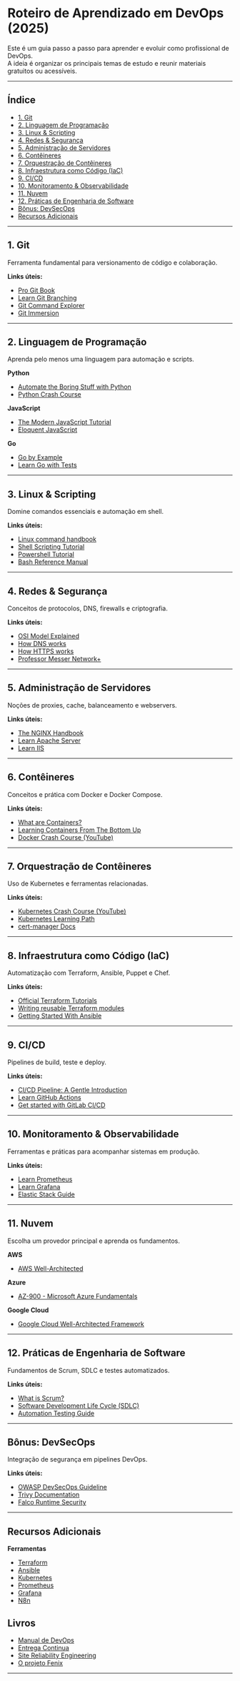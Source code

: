 # Roteiro de Aprendizado em DevOps (2025)

Este é um guia passo a passo para aprender e evoluir como profissional de DevOps.  
A ideia é organizar os principais temas de estudo e reunir materiais gratuitos ou acessíveis.

---

## Índice

- [1. Git](#1-git)
- [2. Linguagem de Programação](#2-linguagem-de-programação)
- [3. Linux & Scripting](#3-linux--scripting)
- [4. Redes & Segurança](#4-redes--segurança)
- [5. Administração de Servidores](#5-administração-de-servidores)
- [6. Contêineres](#6-contêineres)
- [7. Orquestração de Contêineres](#7-orquestração-de-contêineres)
- [8. Infraestrutura como Código (IaC)](#8-infraestrutura-como-código-iac)
- [9. CI/CD](#9-cicd)
- [10. Monitoramento & Observabilidade](#10-monitoramento--observabilidade)
- [11. Nuvem](#11-nuvem)
- [12. Práticas de Engenharia de Software](#12-práticas-de-engenharia-de-software)
- [Bônus: DevSecOps](#bônus-devsecops)
- [Recursos Adicionais](#recursos-adicionais)

---

## 1. Git
Ferramenta fundamental para versionamento de código e colaboração.

**Links úteis:**
- [Pro Git Book](https://git-scm.com/book/en/v2)
- [Learn Git Branching](https://learngitbranching.js.org/)
- [Git Command Explorer](https://git.gaozih.com/)
- [Git Immersion](https://gitimmersion.com/index.html)

---

## 2. Linguagem de Programação
Aprenda pelo menos uma linguagem para automação e scripts.

**Python**
- [Automate the Boring Stuff with Python](https://automatetheboringstuff.com/)
- [Python Crash Course](https://ehmatthes.github.io/pcc_3e/)

**JavaScript**
- [The Modern JavaScript Tutorial](https://javascript.info/)
- [Eloquent JavaScript](https://eloquentjavascript.net/)

**Go**
- [Go by Example](https://gobyexample.com/)
- [Learn Go with Tests](https://quii.gitbook.io/learn-go-with-tests)

---

## 3. Linux & Scripting
Domine comandos essenciais e automação em shell.

**Links úteis:**
- [Linux command handbook](https://www.freecodecamp.org/news/the-linux-commands-handbook/)
- [Shell Scripting Tutorial](https://www.shellscript.sh/)
- [Powershell Tutorial](https://www.guru99.com/powershell-tutorial.html)
- [Bash Reference Manual](https://www.gnu.org/savannah-checkouts/gnu/bash/manual/bash.html)

---

## 4. Redes & Segurança
Conceitos de protocolos, DNS, firewalls e criptografia.

**Links úteis:**
- [OSI Model Explained](https://www.cloudflare.com/learning/ddos/glossary/open-systems-interconnection-model-osi/)
- [How DNS works](https://howdns.works/)
- [How HTTPS works](https://howhttps.works/)
- [Professor Messer Network+](https://www.professormesser.com/network-plus/n10-008/n10-008-video/n10-008-training-course/)

---

## 5. Administração de Servidores
Noções de proxies, cache, balanceamento e webservers.

**Links úteis:**
- [The NGINX Handbook](https://www.freecodecamp.org/news/the-nginx-handbook/)
- [Learn Apache Server](https://www.twaino.com/en/blog/website-creation/apache-server-2/)
- [Learn IIS](https://www.dnsstuff.com/windows-iis-server-tools)

---

## 6. Contêineres
Conceitos e prática com Docker e Docker Compose.

**Links úteis:**
- [What are Containers?](https://cloud.google.com/learn/what-are-containers)
- [Learning Containers From The Bottom Up](https://iximiuz.com/en/posts/container-learning-path/)
- [Docker Crash Course (YouTube)](https://www.youtube.com/watch?v=pg19Z8LL06w)

---

## 7. Orquestração de Contêineres
Uso de Kubernetes e ferramentas relacionadas.

**Links úteis:**
- [Kubernetes Crash Course (YouTube)](https://www.youtube.com/watch?v=s_o8dwzRlu4)
- [Kubernetes Learning Path](https://github.com/techiescamp/kubernetes-learning-path)
- [cert-manager Docs](https://cert-manager.io/docs/)

---

## 8. Infraestrutura como Código (IaC)
Automatização com Terraform, Ansible, Puppet e Chef.

**Links úteis:**
- [Official Terraform Tutorials](https://learn.hashicorp.com/terraform)
- [Writing reusable Terraform modules](https://thomasthornton.cloud/2022/06/02/writing-reusable-terraform-modules/)
- [Getting Started With Ansible](https://docs.ansible.com/ansible/latest/getting_started/)

---

## 9. CI/CD
Pipelines de build, teste e deploy.

**Links úteis:**
- [CI/CD Pipeline: A Gentle Introduction](https://semaphoreci.com/blog/cicd-pipeline)
- [Learn GitHub Actions](https://learn.microsoft.com/en-us/users/githubtraining/collections/n5p4a5z7keznp5)
- [Get started with GitLab CI/CD](https://docs.gitlab.com/ee/ci/quick_start/)

---

## 10. Monitoramento & Observabilidade
Ferramentas e práticas para acompanhar sistemas em produção.

**Links úteis:**
- [Learn Prometheus](https://prometheus.io/docs/tutorials/getting_started/)
- [Learn Grafana](https://grafana.com/tutorials/)
- [Elastic Stack Guide](https://www.elastic.co/guide/index.html)

---

## 11. Nuvem
Escolha um provedor principal e aprenda os fundamentos.

**AWS**
- [AWS Well-Architected](https://aws.amazon.com/architecture/well-architected/)

**Azure**
- [AZ-900 - Microsoft Azure Fundamentals](https://learn.microsoft.com/en-us/certifications/exams/az-900)

**Google Cloud**
- [Google Cloud Well-Architected Framework](https://cloud.google.com/architecture/framework)

---

## 12. Práticas de Engenharia de Software
Fundamentos de Scrum, SDLC e testes automatizados.

**Links úteis:**
- [What is Scrum?](https://www.atlassian.com/br/agile/scrum)
- [Software Development Life Cycle (SDLC)](https://www.guru99.com/software-development-life-cycle-tutorial.html)
- [Automation Testing Guide](https://testguild.com/automation-testing/)

---

## Bônus: DevSecOps
Integração de segurança em pipelines DevOps.

**Links úteis:**
- [OWASP DevSecOps Guideline](https://owasp.org/www-project-devsecops-guideline/)
- [Trivy Documentation](https://trivy.dev/latest/)
- [Falco Runtime Security](https://falco.org/docs/)



---

## Recursos Adicionais

**Ferramentas**
- [Terraform](https://www.terraform.io/)
- [Ansible](https://www.ansible.com/)
- [Kubernetes](https://kubernetes.io/)
- [Prometheus](https://prometheus.io/)
- [Grafana](https://grafana.com/)
- [N8n](https://n8n.io/)

**Livros**
- 
- [Manual de DevOps](https://www.amazon.com.br/Manual-DevOps-confiabilidade-organiza%C3%A7%C3%B5es-tecnol%C3%B3gicas/dp/8550802697/ref=sr_1_2?adgrpid=132443076608&dib=eyJ2IjoiMSJ9.Qot-lut3O48tuSYvbPaxbJJBBk02TCgDfRXjhJAJbGZ6VHjammPO0cSfEtQbwACXPMHZc0X31FqFN2I8ZX8NVDyvD1Crv2y4f_T-IY3AkzYLPJObt9fgTRZuh2i1wjZ5NJDPKztL5z5Sy7boq1z_yaQjZoTtBLnWmc1GYcShRWODHn6APsi_gJ4XaAs-QeGLSKDlhPrricyVDqI6uR1uLPTYwEVPn_daRWEsi5HeAdQQK1_JUNsOQQ8VhSd7ywrppEPP0EzCA_e99F9ImtJfUshoyTmOyA-QQqE_FlMtwcc.yttKt56hspV-UMogjf6iGJdqcHRZ70o904ntiupdpCE&dib_tag=se&hvadid=595818841810&hvdev=c&hvlocphy=9197288&hvnetw=g&hvqmt=e&hvrand=12300994880563518900&hvtargid=kwd-298080548321&hydadcr=29352_14593577&keywords=the+devops+handbook&mcid=623bdd32e7013a118c34c22cbdbb297d&qid=1755887047&sr=8-2&ufe=app_do%3Aamzn1.fos.6121c6c4-c969-43ae-92f7-cc248fc6181d)
- [Entrega Continua](https://www.amazon.com/Entrega-Cont%C3%ADnua-Entregar-Confi%C3%A1vel-Portuguese-ebook/dp/B016LFWKG4/ref=sr_1_1?crid=1SH7L7QDYIB3U&dib=eyJ2IjoiMSJ9.qWOkfZ_i8NN30y_R1MC89h-g9gHbCIff9Hx5p_lf98jGjHj071QN20LucGBJIEps.RRw4-CfTNPL3Z_TTESBVEUay-MXLXzWQmIr3I4a36JA&dib_tag=se&keywords=entrega+continua&qid=1755887185&s=books&sprefix=entrega+continu%2Cstripbooks-intl-ship%2C212&sr=1-1)
- [Site Reliability Engineering](https://sre.google/books/)
- [O projeto Fenix](https://www.amazon.com.br/Projeto-F%C3%AAnix-Comemorativa-Romance-Neg%C3%B3cio/dp/8550814067/ref=sr_1_1?adgrpid=126908603935&dib=eyJ2IjoiMSJ9.MpH6Hud24DR-3mNAzPnTLEJLgO1SdKSZN6O1lpNjdiD4lX1bzTZ4aGbqoobdVIdH3FvUmMhQVGm5I_UCRvbyO91uX_ndWYWNf74SeXI6liK5RM7IXcBPx3nejodRMPiGYcnMjm5AH-qBAIhejKkW2-kwaGX3hZ6lksvRau0HFIwUlcVq_b6hZ_HkngHTCGyR4_tmLPkaHQkspzOjr5nMmeGN0ZvUBq4FcpUTw8R1p5a39R7aevRfWNPpD_lcTr2_Qu9GlMM5tIoobZs8sCuvUgCkbqCCZuHD3-97bN5pNwg.Yusm_7W9Cny7AXhxthBv4BAcDcaDXGJjNIJksIdNCpI&dib_tag=se&hvadid=593130400047&hvdev=c&hvlocphy=9197288&hvnetw=g&hvqmt=e&hvrand=8218811482049159672&hvtargid=kwd-523842158635&hydadcr=25946_13512678&keywords=o+projeto+fenix&mcid=1b659bc53dc83546814afe8f472fb909&qid=1755887383&sr=8-1&ufe=app_do%3Aamzn1.fos.6d798eae-cadf-45de-946a-f477d47705b9)

---
